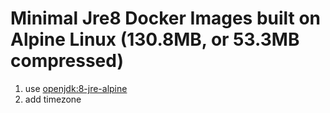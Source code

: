 # Minimal Jre8 Docker Images built on Alpine Linux (130.8MB, or 53.3MB compressed)

1. use [openjdk:8-jre-alpine](https://github.com/docker-library/openjdk/blob/master/8-jre/alpine/Dockerfile)
2. add timezone